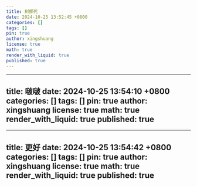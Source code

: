 ```yaml
---
title: 树挪死
date: 2024-10-25 13:52:45 +0800
categories: []
tags: []
pin: true
author: xingshuang
license: true
math: true
render_with_liquid: true
published: true
---
```

---
title: 啵啵
date: 2024-10-25 13:54:10 +0800
categories: []
tags: []
pin: true
author: xingshuang
license: true
math: true
render_with_liquid: true
published: true
---
---
title: 更好
date: 2024-10-25 13:54:42 +0800
categories: []
tags: []
pin: true
author: xingshuang
license: true
math: true
render_with_liquid: true
published: true
---
